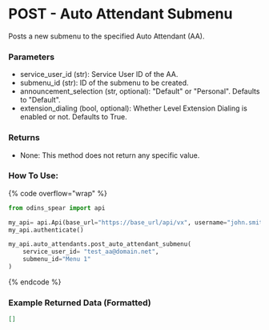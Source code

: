 # POST - Auto Attendant Submenu

Posts a new submenu to the specified Auto Attendant (AA).

### Parameters&#x20;

* service_user_id (str): Service User ID of the AA.
* submenu_id (str): ID of the submenu to be created. 
* announcement_selection (str, optional): "Default" or "Personal". Defaults to "Default".
* extension_dialing (bool, optional): Whether Level Extension Dialing is enabled or not. Defaults to True.

### Returns

* None: This method does not return any specific value.

### How To Use:

{% code overflow="wrap" %}
```python
from odins_spear import api

my_api= api.Api(base_url="https://base_url/api/vx", username="john.smith", password="ODIN_INSTANCE_1")
my_api.authenticate()

my_api.auto_attendants.post_auto_attendant_submenu(
    service_user_id= "test_aa@domain.net", 
    submenu_id="Menu 1"
)
```
{% endcode %}

### Example Returned Data (Formatted)
```json
[]


```
